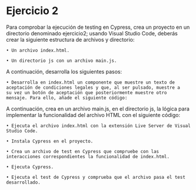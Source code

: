 # Ejercicio 2

Para comprobar la ejecución de testing en Cypress, crea un proyecto
en un directorio denominado ejercicio2; usando Visual Studio Code,
deberás crear la siguiente estructura de archivos y directorio:

    • Un archivo index.html.

    • Un directorio js con un archivo main.js.

A continuación, desarrolla los siguientes pasos:

    • Desarrolla en index.html un componente que muestre un texto de
    aceptación de condiciones legales y que, al ser pulsado, muestre a
    su vez un botón de aceptación que posteriormente muestre otro
    mensaje. Para ello, añade el siguiente código:

A continuación, crea en un archivo main.js, en el directorio js, la
lógica para implementar la funcionalidad del archivo HTML con el
siguiente código:

    • Ejecuta el archivo index.html con la extensión Live Server de Visual
    Studio Code.

    • Instala Cypress en el proyecto.

    • Crea un archivo de test en Cypress que compruebe con las interacciones correspondientes la funcionalidad de index.html.

    • Ejecuta Cypress.

    • Ejecuta el test de Cypress y comprueba que el archivo pasa el test
    desarrollado.
